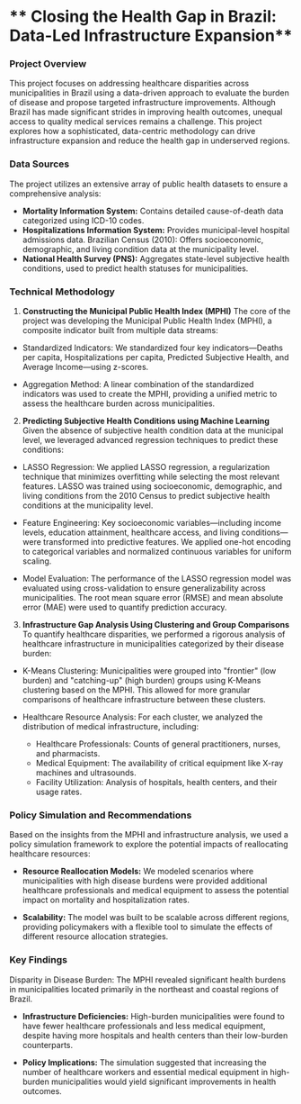 # ** Closing the Health Gap in Brazil: Data-Led Infrastructure Expansion** 

### **Project Overview**
This project focuses on addressing healthcare disparities across municipalities in Brazil using a data-driven approach to evaluate the burden of disease and propose targeted infrastructure improvements. Although Brazil has made significant strides in improving health outcomes, unequal access to quality medical services remains a challenge. This project explores how a sophisticated, data-centric methodology can drive infrastructure expansion and reduce the health gap in underserved regions.

### **Data Sources**
The project utilizes an extensive array of public health datasets to ensure a comprehensive analysis:

- **Mortality Information System:** Contains detailed cause-of-death data categorized using ICD-10 codes.
- **Hospitalizations Information System:** Provides municipal-level hospital admissions data.
Brazilian Census (2010): Offers socioeconomic, demographic, and living condition data at the municipality level.
- **National Health Survey (PNS):** Aggregates state-level subjective health conditions, used to predict health statuses for municipalities.

### **Technical Methodology**
1. **Constructing the Municipal Public Health Index (MPHI)**
The core of the project was developing the Municipal Public Health Index (MPHI), a composite indicator built from multiple data streams:

- Standardized Indicators: We standardized four key indicators—Deaths per capita, Hospitalizations per capita, Predicted Subjective Health, and Average Income—using z-scores.

- Aggregation Method: A linear combination of the standardized indicators was used to create the MPHI, providing a unified metric to assess the healthcare burden across municipalities.

2. **Predicting Subjective Health Conditions using Machine Learning**
Given the absence of subjective health condition data at the municipal level, we leveraged advanced regression techniques to predict these conditions:

- LASSO Regression: We applied LASSO regression, a regularization technique that minimizes overfitting while selecting the most relevant features. LASSO was trained using socioeconomic, demographic, and living conditions from the 2010 Census to predict subjective health conditions at the municipality level.

- Feature Engineering: Key socioeconomic variables—including income levels, education attainment, healthcare access, and living conditions—were transformed into predictive features. We applied one-hot encoding to categorical variables and normalized continuous variables for uniform scaling.

- Model Evaluation: The performance of the LASSO regression model was evaluated using cross-validation to ensure generalizability across municipalities. The root mean square error (RMSE) and mean absolute error (MAE) were used to quantify prediction accuracy.

3. **Infrastructure Gap Analysis Using Clustering and Group Comparisons**
To quantify healthcare disparities, we performed a rigorous analysis of healthcare infrastructure in municipalities categorized by their disease burden:

- K-Means Clustering: Municipalities were grouped into "frontier" (low burden) and "catching-up" (high burden) groups using K-Means clustering based on the MPHI. This allowed for more granular comparisons of healthcare infrastructure between these clusters.

- Healthcare Resource Analysis: For each cluster, we analyzed the distribution of medical infrastructure, including:
    - Healthcare Professionals: Counts of general practitioners, nurses, and pharmacists.
    - Medical Equipment: The availability of critical equipment like X-ray machines and ultrasounds.
    - Facility Utilization: Analysis of hospitals, health centers, and their usage rates.

### **Policy Simulation and Recommendations**
Based on the insights from the MPHI and infrastructure analysis, we used a policy simulation framework to explore the potential impacts of reallocating healthcare resources:

- **Resource Reallocation Models:** We modeled scenarios where municipalities with high disease burdens were provided additional healthcare professionals and medical equipment to assess the potential impact on mortality and hospitalization rates.

- **Scalability:** The model was built to be scalable across different regions, providing policymakers with a flexible tool to simulate the effects of different resource allocation strategies.

### **Key Findings**
Disparity in Disease Burden: The MPHI revealed significant health burdens in municipalities located primarily in the northeast and coastal regions of Brazil.

- **Infrastructure Deficiencies:** High-burden municipalities were found to have fewer healthcare professionals and less medical equipment, despite having more hospitals and health centers than their low-burden counterparts.

- **Policy Implications:** The simulation suggested that increasing the number of healthcare workers and essential medical equipment in high-burden municipalities would yield significant improvements in health outcomes.

